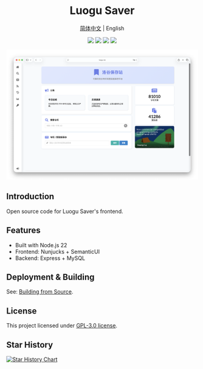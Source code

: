 <div align="center">
  <h1>Luogu Saver</h1>
  <p><a href="README.md">简体中文</a> | English</p>
  <p>
    <img src="https://img.shields.io/badge/node-v22.18.0-brightgreen" />
    <img src="https://img.shields.io/github/last-commit/laikit-dev/luogu-saver" />
    <img src="https://www.codefactor.io/repository/github/laikit-dev/luogu-saver/badge" />
    <img src="https://img.shields.io/github/license/laikit-dev/luogu-saver" />
  </p>
  <img src=".github/image/preview.png" />
</div>

## Introduction

Open source code for Luogu Saver's frontend.

## Features

- Built with Node.js 22
- Frontend: Nunjucks + SemanticUI
- Backend: Express + MySQL

## Deployment & Building

See: [Building from Source](https://help.luogu.me/docs/build/build).

## License

This project licensed under [GPL-3.0 license](LICENSE).

## Star History

<a href="https://www.star-history.com/#laikit-dev/luogu-saver&Date">
 <picture>
   <source media="(prefers-color-scheme: dark)" srcset="https://api.star-history.com/svg?repos=laikit-dev/luogu-saver&type=Date&theme=dark" />
   <source media="(prefers-color-scheme: light)" srcset="https://api.star-history.com/svg?repos=laikit-dev/luogu-saver&type=Date" />
   <img alt="Star History Chart" src="https://api.star-history.com/svg?repos=laikit-dev/luogu-saver&type=Date" />
 </picture>
</a>
